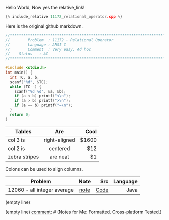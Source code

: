 Hello World, Now yes the relative_link!


```cpp
{% include_relative 11172_relational_operator.cpp %}
```

Here is the original github markdown.

```cpp
//*************************************************************************************//
//        Problem  : 11172 - Relational Operator
//        Language : ANSI C
//        Comment  : Very easy, Ad hoc
// 	  Status   : AC
//*************************************************************************************//

#include <stdio.h>
int main() {
  int TC, a, b;
  scanf("%d", &TC);
  while (TC--) {
    scanf("%d %d", &a, &b);
    if (a < b) printf("<\n");
    if (a > b) printf(">\n");
    if (a == b) printf("=\n");
  }
  return 0;
}
```


| Tables        | Are           | Cool  |
| ------------- |:-------------:| -----:|
| col 3 is      | right-aligned | $1600 |
| col 2 is      | centered      |   $12 |
| zebra stripes | are neat      |    $1 |



Colons can be used to align columns.

| Problem        |   Note         | Src  | Language |
| ------------- |:-------------:| -----:|-----:|
| 12060 - all integer average| [note](src/chapter1/chapter2/12060.md)   |[Code](src/chapter1/chapter2/12060_all_integer_average.cpp)  | Java |



(empty line)

[comment]: # (This actually is the most platform independent comment)

<!--

 include_relative src/chapter1/chapter2/12060_all_integer_average.cpp


Notes for Me:
Formatted.
Cross-platform
Tested.
-->


(empty line)
[comment]: # (Notes for Me:
Formatted.
Cross-platform
Tested.)
